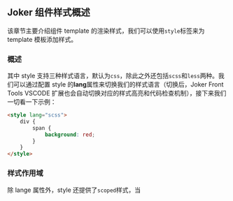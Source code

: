 ## Joker 组件样式概述

该章节主要介绍组件 template 的渲染样式，我们可以使用`style`标签来为 template 模板添加样式。

### 概述

其中 style 支持三种样式语言，默认为`css`，除此之外还包括`scss`和`less`两种。我们可以通过配置 style 的**lang**属性来切换我们的样式语言（切换后，Joker Front Tools VSCODE 扩展也会自动切换对应的样式高亮和代码检查机制），接下来我们一切看一下示例：

```html
<style lang="scss">
    div {
        span {
            background: red;
        }
    }
</style>
```

### 样式作用域

除 lange 属性外，style 还提供了`scoped`样式，当 <style> 标签带有 scoped attribute 的时候，它的 CSS 只会影响当前组件的元素，和 Shadow DOM 中的样式封装类似。使用时有一些注意事项，不过好处是不需要任何的 polyfill。它的实现方式是通过 PostCSS 将以下内容：

```html
<template>
    <div class="example">你好</div>
</template>
<style scoped>
    .example {
        color: red;
    }
</style>
```

转换为：

```html
<template>
    <div class="example" data-scoped-981d2c8a>你好</div>
</template>
<style>
    .example[data-scoped-981d2c8a] {
        color: red;
    }
</style>
```

使用样式作用域可有效的进行组件之间的样式隔离。

### 样式穿透

使用 scoped 后，父组件的样式将不会渗透到子组件中。不过，子组件的根节点会同时被父组件的作用域样式和子组件的作用域样式影响。这样设计是为了让父组件可以从布局的角度出发，调整其子组件根元素的样式。

当然在某些特定场景需求我们需要在父节点去改变一个带有 scoped 的子组件样式时，我们可以使用`:deep()`去穿透样式去实现子组件的样式变更，例如：

```html
<style scoped>
    .a :deep(.b) {
        /* ... */
    }
</style>
```

上面的代码会被编译成：

```css
.a[data-scoped-981d2c8a] .b {
    /* ... */
}
```

我们会经常使用样式穿透，来实现对子组件的样式控制，当然也可以在子组件使用样式穿透更改**父容器的区块模板**样式。
